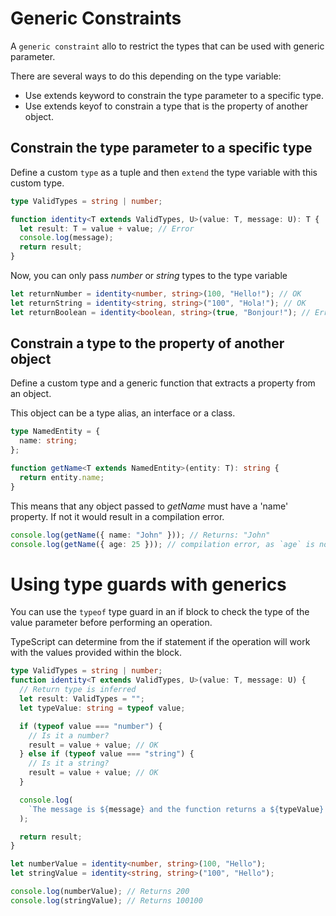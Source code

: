 # Generic Constraints

A `generic constraint` allo to restrict the types that can be used with generic parameter.

There are several ways to do this depending on the type variable:

- Use extends keyword to constrain the type parameter to a specific type.
- Use extends keyof to constrain a type that is the property of another object.

## Constrain the type parameter to a specific type

Define a custom `type` as a tuple and then `extend` the type variable with this custom type.

```ts
type ValidTypes = string | number;

function identity<T extends ValidTypes, U>(value: T, message: U): T {
  let result: T = value + value; // Error
  console.log(message);
  return result;
}
```

Now, you can only pass _number_ or _string_ types to the type variable

```ts
let returnNumber = identity<number, string>(100, "Hello!"); // OK
let returnString = identity<string, string>("100", "Hola!"); // OK
let returnBoolean = identity<boolean, string>(true, "Bonjour!"); // Error: Type 'boolean' does not satisfy the constraint 'ValidTypes'.
```

## Constrain a type to the property of another object

Define a custom type and a generic function that extracts a property from an object.

This object can be a type alias, an interface or a class.

```ts
type NamedEntity = {
  name: string;
};

function getName<T extends NamedEntity>(entity: T): string {
  return entity.name;
}
```

This means that any object passed to _getName_ must have a 'name' property.
If not it would result in a compilation error.

```ts
console.log(getName({ name: "John" })); // Returns: "John"
console.log(getName({ age: 25 })); // compilation error, as `age` is not a property of NamedEntity
```

# Using type guards with generics

You can use the `typeof` type guard in an if block to check the type of the value parameter before performing an operation.

TypeScript can determine from the if statement if the operation will work with the values provided within the block.

```ts
type ValidTypes = string | number;
function identity<T extends ValidTypes, U>(value: T, message: U) {
  // Return type is inferred
  let result: ValidTypes = "";
  let typeValue: string = typeof value;

  if (typeof value === "number") {
    // Is it a number?
    result = value + value; // OK
  } else if (typeof value === "string") {
    // Is it a string?
    result = value + value; // OK
  }

  console.log(
    `The message is ${message} and the function returns a ${typeValue} value of ${result}`
  );

  return result;
}

let numberValue = identity<number, string>(100, "Hello");
let stringValue = identity<string, string>("100", "Hello");

console.log(numberValue); // Returns 200
console.log(stringValue); // Returns 100100
```
